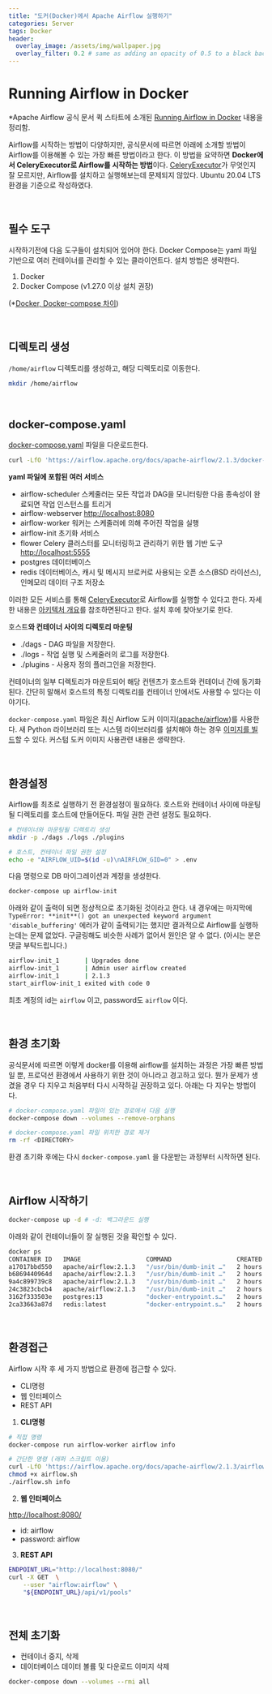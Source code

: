 ```yaml
---
title: "도커(Docker)에서 Apache Airflow 실행하기"
categories: Server
tags: Docker
header:
  overlay_image: /assets/img/wallpaper.jpg
  overlay_filter: 0.2 # same as adding an opacity of 0.5 to a black background
---
```


# Running Airflow in Docker

*Apache Airflow 공식 문서 퀵 스타트에 소개된 [Running Airflow in Docker](https://airflow.apache.org/docs/apache-airflow/stable/start/docker.html#docker-compose-yaml) 내용을 정리함.

Airflow를 시작하는 방법이 다양하지만, 공식문서에 따르면 아래에 소개할 방법이 Airflow를 이용해볼 수 있는 가장 빠른 방법이라고 한다. 이 방법을 요약하면 **Docker에서 CeleryExecutor로 Airflow를 시작하는 방법**이다. [CeleryExecutor](https://airflow.apache.org/docs/apache-airflow/stable/executor/celery.html)가 무엇인지 잘 모르지만, Airflow를 설치하고 실행해보는데 문제되지 않았다. Ubuntu 20.04 LTS 환경을 기준으로 작성하였다.

<br>

## 필수 도구

시작하기전에 다음 도구들이 설치되어 있어야 한다. Docker Compose는 yaml 파일 기반으로 여러 컨테이너를 관리할 수 있는 클라이언트다. 설치 방법은 생략한다. 

1. Docker
2. Docker Compose (v1.27.0 이상 설치 권장)

(*[Docker, Docker-compose 차이](https://gahui-developer123.tistory.com/99))

<br>

## 디렉토리 생성

`/home/airflow` 디렉토리를 생성하고, 해당 디렉토리로 이동한다.

```bash
mkdir /home/airflow
```

<br>

## docker-compose.yaml

[docker-compose.yaml](https://airflow.apache.org/docs/apache-airflow/stable/docker-compose.yaml) 파일을 다운로드한다.

```bash
curl -LfO 'https://airflow.apache.org/docs/apache-airflow/2.1.3/docker-compose.yaml'
```

**yaml 파일에 포함된 여러 서비스**

- airflow-scheduler
스케줄러는 모든 작업과 DAG을 모니터링한 다음 종속성이 완료되면 작업 인스턴스를 트리거
- airflow-webserver
[http://localhost:8080](http://localhost:8080)
- airflow-worker
워커는 스케줄러에 의해 주어진 작업을 실행
- airflow-init
초기화 서비스
- flower
Celery 클러스터를 모니터링하고 관리하기 위한 웹 기반 도구
[http://localhost:5555](http://localhost:5555/)
- postgres
데이터베이스
- redis
데이터베이스, 캐시 및 메시지 브로커로 사용되는 오픈 소스(BSD 라이선스), 인메모리 데이터 구조 저장소

이러한 모든 서비스를 통해 [CeleryExecutor](https://airflow.apache.org/docs/apache-airflow/stable/executor/celery.html)로 Airflow를 실행할 수 있다고 한다. 자세한 내용은 [아키텍처 개요](https://airflow.apache.org/docs/apache-airflow/stable/concepts/overview.html)를 참조하면된다고 한다. 설치 후에 찾아보기로 한다.

호스트**와 컨테이너 사이의 디렉토리 마운팅**

- ./dags - DAG 파일을 저장한다.
- ./logs - 작업 실행 및 스케줄러의 로그를 저장한다.
- ./plugins - 사용자 정의 플러그인을 저장한다.

컨테이너의 일부 디렉토리가 마운트되어 해당 컨텐츠가 호스트와 컨테이너 간에 동기화된다. 간단히 말해서 호스트의 특정 디렉토리를 컨테이너 안에서도 사용할 수 있다는 이야기다.

`docker-compose.yaml` 파일은 최신 Airflow 도커 이미지([apache/airflow](https://hub.docker.com/r/apache/airflow))를 사용한다. 새 Python 라이브러리 또는 시스템 라이브러리를 설치해야 하는 경우 [이미지를 빌드](https://airflow.apache.org/docs/docker-stack/index.html)할 수 있다. 커스텀 도커 이미지 사용관련 내용은 생략한다.

<br>

## 환경설정

Airflow를 최초로 실행하기 전 환경설정이 필요하다. 호스트와 컨테이너 사이에 마운팅될 디렉토리를 호스트에 만들어둔다. 파일 권한 관련 설정도 필요하다.

```bash
# 컨테이너와 마운팅될 디렉토리 생성
mkdir -p ./dags ./logs ./plugins

# 호스트, 컨테이너 파일 권한 설정
echo -e "AIRFLOW_UID=$(id -u)\nAIRFLOW_GID=0" > .env
```

다음 명령으로 DB 마이그레이션과 계정을 생성한다. 

```bash
docker-compose up airflow-init
```

아래와 같이 출력이 되면 정상적으로 초기화된 것이라고 한다. 내 경우에는 마지막에 `TypeError: **init**() got an unexpected keyword argument 'disable_buffering'`  에러가 같이 출력되기는 했지만 결과적으로 Airflow를 실행하는데는 문제 없었다. 구글링해도 비슷한 사례가 없어서 원인은 알 수 없다. (아시는 분은 댓글 부탁드립니다.)

```bash
airflow-init_1       | Upgrades done
airflow-init_1       | Admin user airflow created
airflow-init_1       | 2.1.3
start_airflow-init_1 exited with code 0
```

최초 계정의 id는 `airflow` 이고, password도 `airflow` 이다.

<br>

## 환경 초기화

공식문서에 따르면 이렇게 docker를 이용해 airflow를 설치하는 과정은 가장 빠른 방법일 뿐, 프로덕션 환경에서 사용하기 위한 것이 아니라고 경고하고 있다. 뭔가 문제가 생겼을 경우 다 지우고 처음부터 다시 시작하길 권장하고 있다. 아래는 다 지우는 방법이다. 

```bash
# docker-compose.yaml 파일이 있는 경로에서 다음 실행
docker-compose down --volumes --remove-orphans

# docker-compose.yaml 파일 위치한 경로 제거
rm -rf <DIRECTORY>
```

환경 초기화 후에는 다시  `docker-compose.yaml` 을 다운받는 과정부터 시작하면 된다.

<br>

## Airflow 시작하기

```bash
docker-compose up -d # -d: 백그라운드 실행
```

아래와 같이 컨테이너들이 잘 실행된 것을 확인할 수 있다.

```bash
docker ps
CONTAINER ID   IMAGE                  COMMAND                  CREATED        STATUS                   PORTS                                                  NAMES
a17017bbd550   apache/airflow:2.1.3   "/usr/bin/dumb-init …"   2 hours ago    Up 2 hours (unhealthy)   8080/tcp                                               airflow_airflow-worker_1
b6869440964d   apache/airflow:2.1.3   "/usr/bin/dumb-init …"   2 hours ago    Up 2 hours (unhealthy)   8080/tcp                                               airflow_airflow-scheduler_1
9a4c899739c8   apache/airflow:2.1.3   "/usr/bin/dumb-init …"   2 hours ago    Up 2 hours (healthy)     0.0.0.0:5555->5555/tcp, :::5555->5555/tcp, 8080/tcp    airflow_flower_1
24c3823cbcb4   apache/airflow:2.1.3   "/usr/bin/dumb-init …"   2 hours ago    Up 2 hours (healthy)     0.0.0.0:8080->8080/tcp, :::8080->8080/tcp              airflow_airflow-webserver_1
3162f333503e   postgres:13            "docker-entrypoint.s…"   2 hours ago    Up 2 hours (healthy)     5432/tcp                                               airflow_postgres_1
2ca33663a87d   redis:latest           "docker-entrypoint.s…"   2 hours ago    Up 2 hours (healthy)     0.0.0.0:6379->6379/tcp, :::6379->6379/tcp              airflow_redis_1
```

<br>

## 환경접근

Airflow 시작 후 세 가지 방법으로 환경에 접근할 수 있다.

- CLI명령
- 웹 인터페이스
- REST API

1. **CLI명령**

```bash
# 직접 명령
docker-compose run airflow-worker airflow info

# 간단한 명령 (래퍼 스크립트 이용)
curl -LfO 'https://airflow.apache.org/docs/apache-airflow/2.1.3/airflow.sh'
chmod +x airflow.sh
./airflow.sh info
```

2. **웹 인터페이스**

[http://localhost:8080/](http://172.30.1.7:8080/)

- id: airflow
- password: airflow

3. **REST API**

```bash
ENDPOINT_URL="http://localhost:8080/"
curl -X GET  \
    --user "airflow:airflow" \
    "${ENDPOINT_URL}/api/v1/pools"
```

<br>

## 전체 초기화

- 컨테이너 중지, 삭제
- 데이터베이스 데이터 볼륨 및 다운로드 이미지 삭제

```bash
docker-compose down --volumes --rmi all
```